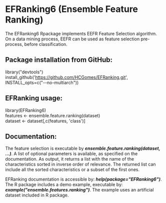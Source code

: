 # EFRanking6 (Ensemble Feature Ranking)
The EFRanking6 Rpackage implements EEFR Feature Selection algorithm.
On a data mining process, EEFR can be used as feature selection pre-process, before classification.

## Package installation from GitHub:
library("devtools")<br/>
install_github('https://github.com/HCGomes/EFRanking.git', INSTALL_opts=c("--no-multiarch"))


## EFRanking usage:
library(EFRanking6)<br/>
features <- ensemble.feature.ranking(dataset)<br/>
dataset <- dataset[,c(features, 'class')]

## Documentation:
The feature selection is executable by ***ensemble.feature.ranking(dataset, ...)***. 
A list of optional parameters is available, as specified on the documentation. 
As output, it returns a list with the name of the characteristics sorted in inverse order of relevance. 
The returned list can include all the sorted characteristics or a subset of the first ones.

EFRanking documentation is accessible by: ***help(package="EFRanking6")***. 
The R package includes a demo example, executable by: ***example("ensemble.features.ranking")***. 
The example uses an artificial dataset included in R package.


